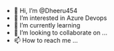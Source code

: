 - 👋 Hi, I’m @Dheeru454
- 👀 I’m interested in Azure Devops
- 🌱 I’m currently learning
- 💞️ I’m looking to collaborate on ...
- 📫 How to reach me ...

<!---
Dheeru454/Dheeru454 is a ✨ special ✨ repository because its `README.md` (this file) appears on your GitHub profile.
You can click the Preview link to take a look at your changes.
--->
